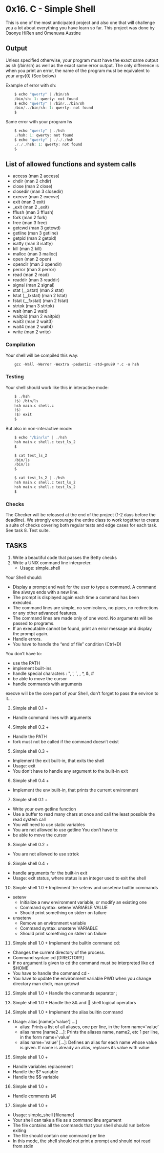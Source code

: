 # 0x16. C - Simple Shell

This is one of the most anticipated project and also one that will challenge you a lot about everything you have learn so far.
This project was done by Osonye HiRen and Omenuwa Austine

## Output
Unless specified otherwise, your program must have the exact same output as sh (/bin/sh) as well as the exact same error output.
The only difference is when you print an error, the name of the program must be equivalent to your argv[0] (See below)

Example of error with sh:

```C
	$ echo "qwerty" | /bin/sh
	/bin/sh: 1: qwerty: not found
	$ echo "qwerty" | /bin/../bin/sh
	/bin/../bin/sh: 1: qwerty: not found
	$
```


Same error with your program hs



```C
	$ echo "qwerty" | ./hsh
	./hsh: 1: qwerty: not found
	$ echo "qwerty" | ./././hsh
	./././hsh: 1: qwerty: not found
	$
```
## List of allowed functions and system calls

- access (man 2 access)
- chdir (man 2 chdir)
- close (man 2 close)
- closedir (man 3 closedir)
- execve (man 2 execve)
- exit (man 3 exit)
- \_exit (man 2 \_exit)
- fflush (man 3 fflush)
- fork (man 2 fork)
- free (man 3 free)
- getcwd (man 3 getcwd)
- getline (man 3 getline)
- getpid (man 2 getpid)
- isatty (man 3 isatty)
- kill (man 2 kill)
- malloc (man 3 malloc)
- open (man 2 open)
- opendir (man 3 opendir)
- perror (man 3 perror)
- read (man 2 read)
- readdir (man 3 readdir)
- signal (man 2 signal)
- stat (\_\_xstat) (man 2 stat)
- lstat (\_\_lxstat) (man 2 lstat)
- fstat (\_\_fxstat) (man 2 fstat)
- strtok (man 3 strtok)
- wait (man 2 wait)
- waitpid (man 2 waitpid)
- wait3 (man 2 wait3)
- wait4 (man 2 wait4)
- write (man 2 write)

### Compilation

Your shell will be compiled this way:

```C
	gcc -Wall -Werror -Wextra -pedantic -std=gnu89 *.c -o hsh
```

### Testing

Your shell should work like this in interactive mode:

```C
	$ ./hsh
	($) /bin/ls
	hsh main.c shell.c
	($)
	($) exit
	$
```

But also in non-interactive mode:

```C
	$ echo "/bin/ls" | ./hsh
	hsh main.c shell.c test_ls_2
	$
```

```C
	$ cat test_ls_2
	/bin/ls
	/bin/ls
	$
```

```C
	$ cat test_ls_2 | ./hsh
	hsh main.c shell.c test_ls_2
	hsh main.c shell.c test_ls_2
	$
```

### Checks

The Checker will be released at the end of the project (1-2 days before the deadline). We strongly encourage the entire class to work together to create a suite of checks covering both regular tests and edge cases for each task. See task 8. Test suite.

## TASKS

1. Write a beautiful code that passes the Betty checks
2. Write a UNIX command line interpreter.
   - Usage: simple_shell

Your Shell should:

- Display a prompt and wait for the user to type a command. A command line always ends with a new line.
- The prompt is displayed again each time a command has been executed.
- The command lines are simple, no semicolons, no pipes, no redirections or any other advanced features.
- The command lines are made only of one word. No arguments will be passed to programs.
- If an executable cannot be found, print an error message and display the prompt again.
- Handle errors.
- You have to handle the “end of file” condition (Ctrl+D)

You don’t have to:

- use the PATH
- implement built-ins
- handle special characters : ", ', `, \, \*, &, #
- be able to move the cursor
- handle commands with arguments

execve will be the core part of your Shell, don’t forget to pass the environ to it…

3. Simple shell 0.1 +
 - Handle command lines with arguments

4. Simple shell 0.2 +
 - Handle the PATH
 - fork must not be called if the command doesn’t exist

5. Simple shell 0.3 +
 - Implement the exit built-in, that exits the shell
 - Usage: exit
 - You don’t have to handle any argument to the built-in exit

6. Simple shell 0.4 +
 - Implement the env built-in, that prints the current environment

7. Simple shell 0.1 +
 - Write your own getline function
 - Use a buffer to read many chars at once and call the least possible the read system call
 - You will need to use static variables
 - You are not allowed to use getline
You don’t have to:
 - be able to move the cursor

8. Simple shell 0.2 +
 - You are not allowed to use strtok

9. Simple shell 0.4 +
 - handle arguments for the built-in exit
 - Usage: exit status, where status is an integer used to exit the shell

10. Simple shell 1.0 +
Implement the setenv and unsetenv builtin commands
 - setenv
    - Initialize a new environment variable, or modify an existing one
    - Command syntax: setenv VARIABLE VALUE
    - Should print something on stderr on failure
 - unsetenv
    - Remove an environment variable
    - Command syntax: unsetenv VARIABLE
    - Should print something on stderr on failure

11. Simple shell 1.0 +
Implement the builtin command cd:
 - Changes the current directory of the process.
 - Command syntax: cd [DIRECTORY]
 - If no argument is given to cd the command must be interpreted like cd $HOME
 - You have to handle the command cd -
 - You have to update the environment variable PWD when you change directory
man chdir, man getcwd

12. Simple shell 1.0 +
Handle the commands separator ;

13. Simple shell 1.0 +
Handle the && and || shell logical operators

14. Simple shell 1.0 +
Implement the alias builtin command
 - Usage: alias [name[='value'] ...]
    - alias: Prints a list of all aliases, one per line, in the form name='value'
    - alias name [name2 ...]: Prints the aliases name, name2, etc 1 per line, in the form name='value'
    - alias name='value' [...]: Defines an alias for each name whose value is given. If name is already an alias, replaces its value with value

15. Simple shell 1.0 +
 - Handle variables replacement
 - Handle the $? variable
 - Handle the $$ variable

16. Simple shell 1.0 +
 - Handle comments (#)

17. Simple shell 1.0 +
 - Usage: simple_shell [filename]
 - Your shell can take a file as a command line argument
 - The file contains all the commands that your shell should run before exiting
 - The file should contain one command per line
 - In this mode, the shell should not print a prompt and should not read from stdin
